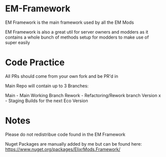 # EM-Framework

EM Framework is the main framework used by all the EM Mods

EM Framework is also a great util for server owners and modders as it contains a whole bunch of methods setup for modders to make use of super easily


# Code Practice

All PRs should come from your own fork and be PR'd in

Main Repo will contain up to 3 Branches:

Main - Main Working Branch
Rework - Refactoring/Rework branch
Version x - Staging Builds for the next Eco Version

# Notes

Please do not redistribue code found in the EM Framework

Nuget Packages are manually added by me but can be found here: https://www.nuget.org/packages/ElixrMods.Framework/
